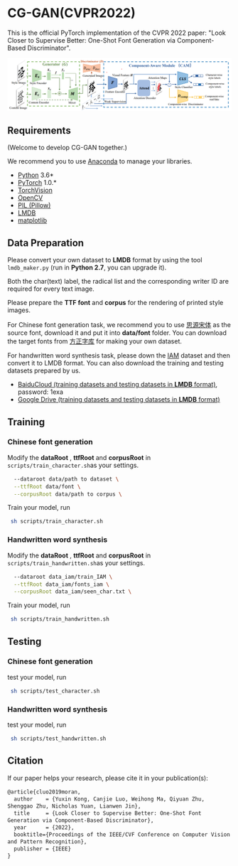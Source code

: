 # CG-GAN(CVPR2022)

This is the official PyTorch implementation of the CVPR 2022 paper: "Look Closer to Supervise Better: One-Shot Font Generation via Component-Based Discriminator".

![](img/pipeline.png)

## Requirements

(Welcome to develop CG-GAN together.)

We recommend you to use [Anaconda](https://www.anaconda.com/) to manage your libraries.

- [Python](https://www.python.org/) 3.6* 
- [PyTorch](https://pytorch.org/) 1.0.* 
- [TorchVision](https://pypi.org/project/torchvision/)
- [OpenCV](https://opencv.org/)
- [PIL (Pillow)](https://pillow.readthedocs.io/en/stable/#)
- [LMDB](https://pypi.org/project/lmdb/)
- [matplotlib](https://pypi.org/project/matplotlib/)

## Data Preparation
Please convert your own dataset to **LMDB** format by using the tool ``lmdb_maker.py`` (run in **Python 2.7**, you can upgrade it). 

Both the char(text) label, the radical list and the corresponding writer ID are required for every text image. 

Please prepare the **TTF font** and **corpus** for the rendering of printed style images.

For Chinese font generation task, we recommend you to use [思源宋体](https://github.com/adobe-fonts/source-han-serif.git) as the source font, download it and put it into **data/font** folder. You can download the target fonts from [方正字库](https://www.foundertype.com/index.php/FindFont/index) for making your own dataset.

For handwritten word synthesis task, please down the [IAM](http://www.fki.inf.unibe.ch/databases/iam-handwriting-database) dataset and then convert it to LMDB format. You can also download the training and testing datasets prepared by us. 

- [BaiduCloud (training datasets and testing datasets in **LMDB** format)](https://pan.baidu.com/s/1t8PhGtTvS6xUX2iCRj3w3w), password: 1exa
- [Google Drive (training datasets and testing datasets in **LMDB** format)](https://drive.google.com/drive/folders/1uFuVwEaC6IXBscCqaDFkreks8_H8V48j?usp=sharing)

## Training

### Chinese font generation

Modify the **dataRoot** , **ttfRoot** and **corpusRoot** in `scripts/train_character.sh`as your settings.

```bash
  --dataroot data/path to dataset \
  --ttfRoot data/font \
  --corpusRoot data/path to corpus \
```

Train your model, run

```bash
 sh scripts/train_character.sh
```

### Handwritten word synthesis 

Modify the **dataRoot** , **ttfRoot** and **corpusRoot** in `scripts/train_handwritten.sh`as your settings.

```bash
  --dataroot data_iam/train_IAM \
  --ttfRoot data_iam/fonts_iam \
  --corpusRoot data_iam/seen_char.txt \
```

Train your model, run

```bash
 sh scripts/train_handwritten.sh
```

## Testing

### Chinese font generation

test your model, run

```bash
 sh scripts/test_character.sh
```

### Handwritten word synthesis 

test your model, run

```bash
 sh scripts/test_handwritten.sh
```

## Citation
If our paper helps your research, please cite it in your publication(s):
```
@article{cluo2019moran,
  author    = {Yuxin Kong, Canjie Luo, Weihong Ma, Qiyuan Zhu, Shenggao Zhu, Nicholas Yuan, Lianwen Jin},
  title     = {Look Closer to Supervise Better: One-Shot Font Generation via Component-Based Discriminator},
  year      = {2022},
  booktitle={Proceedings of the IEEE/CVF Conference on Computer Vision and Pattern Recognition},
  publisher = {IEEE}
}
```
